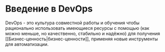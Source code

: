 # Введение в DevOps
DevOps - это культура совместной работы и обучения чтобы рационально использовать имеющиеся ресурсы с помощью  (как можно меньше, но качественно, стабильно и надёжно) для получения [[Бизнес-ценность|бизнес-ценности]], применяя новые инструменты для автоматизации. 

# 